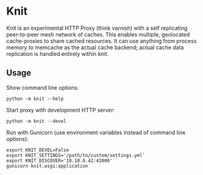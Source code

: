 # Knit

Knit is an experimental HTTP Proxy (think varnish) with a self replicating peer-to-peer mesh network of caches. This enables multiple, geolocated cache-proxies to share cached resources. It can use anything from process memory to memcache as the actual cache backend; actual cache data replication is handled entirely within knit.

## Usage

Show command line options:

    python -m knit --help

Start proxy with development HTTP server:

    python -m knit --devel

Run with Gunicorn (use environment variables instead of command line options):

    export KNIT_DEVEL=False
    export KNIT_SETTINGS='/path/to/custom/settings.yml'
    export KNIT_DISCOVER='10.10.0.42:42000'
    gunicorn knit.wsgi:application


